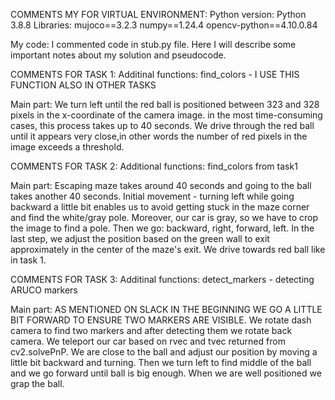 COMMENTS MY FOR VIRTUAL ENVIRONMENT:
Python version:
Python 3.8.8
Libraries:
mujoco==3.2.3
numpy==1.24.4
opencv-python==4.10.0.84

My code:
I commented code in stub.py file. Here I will describe some important notes about my solution and pseudocode.

COMMENTS FOR TASK 1:
Additinal functions:
find_colors - I USE THIS FUNCTION ALSO IN OTHER TASKS

Main part:
We turn left until the red ball is positioned between 323 and 328 pixels in the x-coordinate of the camera image. in the most time-consuming cases, this process takes up to 40 seconds.
We drive through the red ball until it appears very close,in other words the number of red pixels in the image exceeds a threshold.

COMMENTS FOR TASK 2:
Additional functions: 
find_colors from task1

Main part:
Escaping maze takes around 40 seconds and going to the ball takes another 40 seconds.
Initial movement - turning left while going backward a little bit enables us to avoid getting stuck in the maze corner and find the white/gray pole. Moreover, our car is gray, so we have to crop the image to find a pole.
Then we go: backward, right, forward, left. In the last step, we adjust the position based on the green wall to exit approximately in the center of the maze's exit.
We drive towards red ball like in task 1.

COMMENTS FOR TASK 3:
Additinal functions:
detect_markers - detecting ARUCO markers

Main part:
AS MENTIONED ON SLACK IN THE BEGINNING WE GO A LITTLE BIT FORWARD TO ENSURE TWO MARKERS ARE VISIBLE.
We rotate dash camera to find two markers and after detecting them we rotate back camera.
We teleport our car based on rvec and tvec returned from cv2.solvePnP.
We are close to the ball and adjust our position by moving a little bit backward and turning. Then we turn left to find middle of the ball and we go forward until ball is big enough. 
When we are well positioned we grap the ball.

